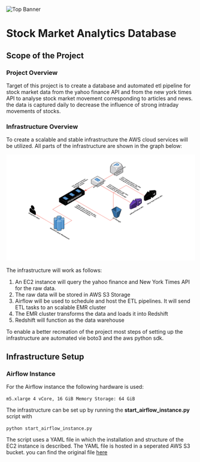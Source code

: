 ![Top Banner](https://github.com/ARgruny/Data-Engineering-Projects/blob/master/Capstone%20Project/Images/top%20banner.png)


# Stock Market Analytics Database

## Scope of the Project

### Project Overview
Target of this project is to create a database and automated etl pipeline for stock market data from the yahoo finance API and from the new york times API to analyse stock market movement corresponding to articles and news. the data is captured daily to decrease the influence of strong intraday movements of stocks.

### Infrastructure Overview
To create a scalable and stable infrastructure the AWS cloud services will be utilized. All parts of the infrastructure are shown in the graph below:

![Infrastructure](https://github.com/ARgruny/Data-Engineering-Projects/blob/master/Capstone%20Project/Images/infrastructure.png)

The infrastructure will work as follows:
1. An EC2 instance will query the yahoo finance and New York Times API for the raw data.
2. The raw data will be stored in AWS S3 Storage
3. Airflow will be used to schedule and host the ETL pipelines. It will send ETL tasks to an scalable EMR cluster
4. The EMR cluster transforms the data and loads it into Redshift
5. Redshift will function as the data warehouse

To enable a better recreation of the project most steps of setting up the infrastructure are automated vie boto3 and the aws python sdk.

## Infrastructure Setup

### Airflow Instance

For the Airflow instance the following hardware is used:

  `m5.xlarge
  4 vCore, 16 GiB Memory
  Storage: 64 GiB`

The infrastructure can be set up by running the **start_airflow_instance.py** script with

  `python start_airflow_instance.py`

The script uses a YAML file in which the installation and structure of the EC2 instance is described. The YAML file is hosted in a seperated AWS S3 bucket.
you can find the original file [here](https://s3.amazonaws.com/aws-bigdata-blog/artifacts/airflow.livy.emr/airflow.yaml)
